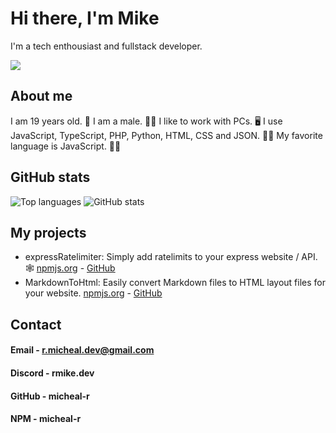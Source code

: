 # Hi there, I'm Mike
I'm a tech enthousiast and fullstack developer.

![](https://komarev.com/ghpvc/?username=micheal-r&color=blue)

## About me
I am 19 years old. 👨
I am a male. 🧔‍♂️
I like to work with PCs. 🖥️
I use JavaScript, TypeScript, PHP, Python, HTML, CSS and JSON. 👨‍💻
My favorite language is JavaScript. 👨‍💻

## GitHub stats
![Top languages](https://github-readme-stats.vercel.app/api/top-langs/?username=micheal-r&custom_title=&layout=compact&bg_color=0D1116&text_color=ffffff&hide_border=true&langs_count=8)
![GitHub stats](https://github-readme-stats.vercel.app/api?username=micheal-r&theme=transparent&bg_color=0D1116&show_icons=true&text_color=ffffff&hide_border=true&hide_title=true&line_height=20&text_bold=false&card_width=100)

## My projects
- expressRatelimiter: Simply add ratelimits to your express website / API. 🕸️
    [npmjs.org](https://www.npmjs.com/package/express-better-ratelimit) - [GitHub](https://github.com/micheal-r/expressRatelimiter)
- MarkdownToHtml: Easily convert Markdown files to HTML layout files for your website.
    [npmjs.org](https://www.npmjs.com/package/easy-markdown-to-html) - [GitHub](https://github.com/micheal-r/MarkdownToHtml)

## Contact
#### Email - r.micheal.dev@gmail.com
#### Discord - rmike.dev
#### GitHub - micheal-r
#### NPM - micheal-r
